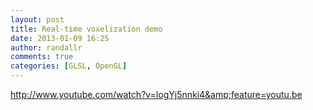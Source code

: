 ```yaml
---
layout: post
title: Real-time voxelization demo
date: 2013-01-09 16:25
author: randallr
comments: true
categories: [GLSL, OpenGL]
---
```

http://www.youtube.com/watch?v=logYj5nnki4&amp;feature=youtu.be
